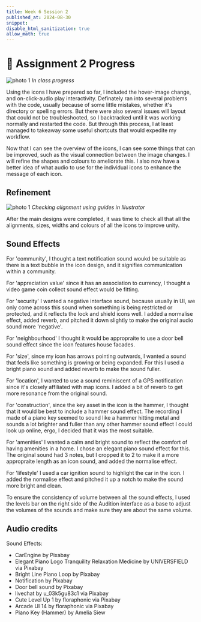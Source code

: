 ```yaml
---
title: Week 6 Session 2
published_at: 2024-08-30
snippet: 
disable_html_sanitization: true
allow_math: true
---
```

# :page_with_curl: Assignment 2 Progress

![photo 1](photos/28.png)
*In class progress*

Using the icons I have prepared so far, I included the hover-image change, and on-click-audio play interactivity. Definately ran into several problems with the code, usually because of some little mistakes, whether it's directory or spelling errors. But there were also several issues will layout that could not be troubleshooted, so I backtracked until it was working normally and restarted the code. But through this process, I at least managed to takeaway some useful shortcuts that would expedite my workflow.

Now that I can see the overview of the icons, I can see some things that can be improved, such as the visual connection between the image changes. I will refine the shapes and colours to ameliorate this. I also now have a better idea of what audio to use for the individual icons to enhance the message of each icon.

## Refinement

![photo 1](photos/31.png)
*Checking alignment using guides in Illustrator*

After the main designs were completed, it was time to check all that all the alignments, sizes, widths and colours of all the icons to improve unity.


## Sound Effects

For 'community', I thought a text notification sound woukd be suitable as there is a text bubble in the icon design, and it signifies communication within a community.

For 'appreciation value' since it has an association to currency, I thought a video game coin collect sound effect would be fitting.

For 'security' I wanted a negative interface sound, because usually in UI, we only come across this sound when something is being restricted or protected, and it reflects the lock and shield icons well. I added a normalise effect, added reverb, and pitched it down slightly to make the original audio sound more 'negative'.

For 'neighbourhood' I thought it would be appropraite to use a door bell sound effect since the icon features house facades.

For 'size', since my icon has arrows pointing outwards, I wanted a sound that feels like something is growing or being expanded. For this I used a bright piano sound and added reverb to make the sound fuller.

For 'location', I wanted to use a sound reminiscent of a GPS notification since it's closely affiliated with map icons. I added a bit of reverb to get more resonance from the original sound.

For 'construction', since the key asset in the icon is the hammer, I thought that it would be best to include a hammer sound effect. The recording I made of a piano key seemed to sound like a hammer hitting metal and sounds a lot brighter and fuller than any other hammer sound effect I could look up online, ergo, I decided that it was the most suitable.

For 'amenities' I wanted a calm and bright sound to reflect the comfort of having amenities in a home. I chose an elegant piano sound effect for this. The original sound had 3 notes, but I cropped it to 2 to make it a more appropraite length as an icon sound, and added the normalise effect.

For 'lifestyle' I used a car ignition sound to highlight the car in the icon. I added the normalise effect and pitched it up a notch to make the sound more bright and clean.

To ensure the consistency of volume between all the sound effects, I used the levels bar on the right side of the Audition interface as a base to adjust the volumes of the sounds and make sure they are about the same volume.

## Audio credits

Sound Effects:
- CarEngine by Pixabay
- Elegant Piano Logo Tranquility Relaxation Medicine by UNIVERSFIELD via Pixabay
- Bright Line Piano Loop by Pixabay
- Notification by Pixabay
- Door bell sound by Pixabay
- livechat by u_03k5gu83c1 via Pixabay
- Cute Level Up 1 by floraphonic via Pixabay
- Arcade UI 14 by floraphonic via Pixabay
- Piano Key (Hammer) by Amelia Siew

